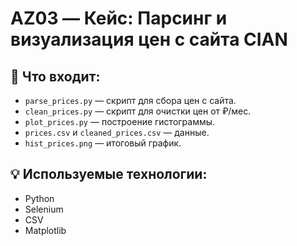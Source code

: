 # AZ03 — Кейс: Парсинг и визуализация цен с сайта CIAN

## 📌 Что входит:
- `parse_prices.py` — скрипт для сбора цен с сайта.
- `clean_prices.py` — скрипт для очистки цен от ₽/мес.
- `plot_prices.py` — построение гистограммы.
- `prices.csv` и `cleaned_prices.csv` — данные.
- `hist_prices.png` — итоговый график.

## 💡 Используемые технологии:
- Python
- Selenium
- CSV
- Matplotlib
